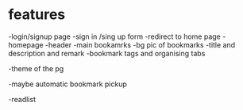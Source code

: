  # features 
 -login/signup page 
    -sign in /sing up form 
    -redirect to home page 
 -homepage 
    -header
    -main bookamrks 
    -bg pic of bookmarks
    -title and description and remark 
    -bookmark tags and organising tabs 
    
-theme of the pg

-maybe automatic bookmark pickup 

-readlist 
 